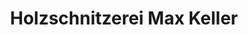---
title: "Holzschnitzerei Max Keller"
url: /oberammergau/holzschnitzerei-max-keller/
shop: Basteln
---